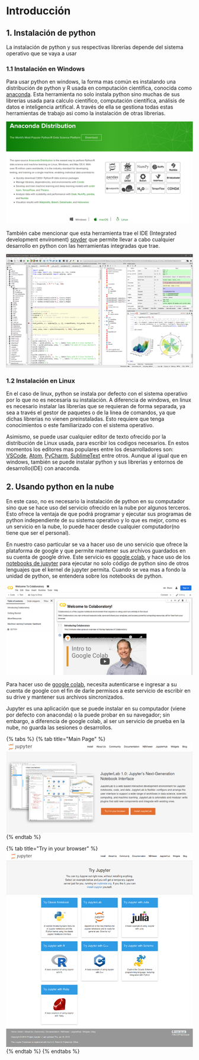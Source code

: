 # Introducción

## 1. Instalación de python 

La instalación de python y sus respectivas librerías depende del sistema operativo que se vaya a usar

### 1.1 Instalación en Windows

Para usar python en windows, la forma mas común es instalando una distribución de python y R usada en computación científica, conocida como [anaconda](https://www.anaconda.com/). Esta herramienta no solo instala python sino muchas de sus librerias usada para calculo científico, computación científica, análisis de datos e inteligencia artifical. A través de ella se gestiona todas estas herramientas de trabajo asi como la instalación de otras librerias. 

![](.gitbook/assets/image%20%2841%29.png)

También cabe mencionar que esta herramienta trae el IDE \(Integrated development enviroment\) [spyder](https://www.spyder-ide.org/) que permite llevar a cabo cualquier desarrollo en python con las herramientas integradas que trae. 

![spyder IDE](.gitbook/assets/image%20%2843%29.png)

### 1.2 Instalación en Linux

En el caso de linux, python se instala por defecto con el sistema operativo por lo que no es necesaria su instalación.  A diferencia de windows, en linux es necesario instalar las librerías que se requieran de forma separada, ya sea a través el gestor de paquetes o de la linea de comandos, ya que dichas librerias no vienen preinstaladas. Esto requiere que tenga conocimientos o este familiarizado con el sistema operativo.

Asimismo, se puede usar cualquier editor de texto ofrecido por la distribución de Linux usada, para escribir los codigos necesarios. En estos momentos los editores mas populares entre los desarrolladores son: [VSCode](https://code.visualstudio.com/), [Atom](https://atom.io/), [PyCharm](https://www.jetbrains.com/pycharm/), [SublimeText](https://www.sublimetext.com/) entre otros. Aunque al igual que en windows, también se puede instalar python y sus librerías y entornos de desarrollo\(IDE\) con anaconda.

## 2. Usando python en la nube

En este caso, no es necesario la instalación de python en su computador sino que se hace uso del servicio ofrecido en la nube por algunos terceros. Esto ofrece la ventaja de que podrá programar y ejecutar sus programas de python independiente de su sistema operativo y lo que es mejor, como es un servicio en la nube, lo puede hacer desde cualquier computador\(no tiene que ser el personal\). 

En nuestro caso particular se va a hacer uso de uno servicio que ofrece la plataforma de google y que permite mantener sus archivos guardados en su cuenta de google drive. Este servicio es [google colab](https://colab.research.google.com/notebooks/welcome.ipynb), y hace uso de los[ notebooks de jupyter](https://jupyter.org/) para ejecutar no solo código de python sino de otros lenguajes que el kernel de jupyter permita. Cuando se vea mas a fondo la unidad de python, se entendera sobre los notebooks de python.

![notebook de bienvenida de google colab](.gitbook/assets/image%20%2810%29.png)

Para hacer uso de [google colab](https://colab.research.google.com/), necesita autenticarse e ingresar a su cuenta de google con el fin de darle permisos a este servicio de escribir en su drive y mantener sus archivos sincronizados.

Jupyter es una aplicación que se puede instalar en su computador \(viene por defecto con anaconda\) o la puede probar en su navegador; sin embargo, a diferencia de google colab, al ser un servicio de prueba en la nube, no guarda las sesiones o desarrollos.

{% tabs %}
{% tab title="Main Page" %}
![](.gitbook/assets/image%20%2847%29.png)
{% endtab %}

{% tab title="Try in your browser" %}
![](.gitbook/assets/image%20%2819%29.png)
{% endtab %}
{% endtabs %}

